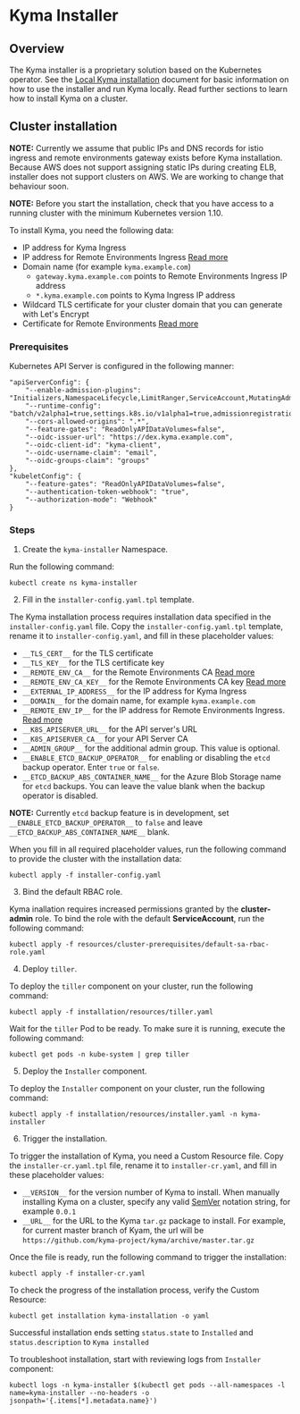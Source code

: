 # Kyma Installer

## Overview

The Kyma installer is a proprietary solution based on the Kubernetes operator. See the [Local Kyma installation](../docs/kyma/docs/031-gs-local-installation.md) document for basic information on how to use the installer and run Kyma locally. Read further sections to learn how to install Kyma on a cluster.

## Cluster installation

**NOTE:** Currently we assume that public IPs and DNS records for istio ingress and remote environments gateway exists before Kyma installation. Because AWS does not support assigning static IPs during creating ELB, installer does not support clusters on AWS. We are working to change that behaviour soon.

**NOTE:** Before you start the installation, check that you have access to a running cluster with the minimum Kubernetes version 1.10.

To install Kyma, you need the following data:

- IP address for Kyma Ingress
- IP address for Remote Environments Ingress [Read more](../docs/application-connector/docs/006-architecture-ingress-gateway.md)
- Domain name (for example `kyma.example.com`)
  - `gateway.kyma.example.com` points to Remote Environments Ingress IP address
  - `*.kyma.example.com` points to Kyma Ingress IP address
- Wildcard TLS certificate for your cluster domain that you can generate with Let's Encrypt
- Certificate for Remote Environments [Read more](../docs/application-connector/docs/001-overview-application-connector.md)

### Prerequisites

Kubernetes API Server is configured in the following manner:

```
"apiServerConfig": {
    "--enable-admission-plugins": "Initializers,NamespaceLifecycle,LimitRanger,ServiceAccount,MutatingAdmissionWebhook,ValidatingAdmissionWebhook,DefaultStorageClass,ResourceQuota,PodPreset",
    "--runtime-config": "batch/v2alpha1=true,settings.k8s.io/v1alpha1=true,admissionregistration.k8s.io/v1alpha1=true",
    "--cors-allowed-origins": ".*",
    "--feature-gates": "ReadOnlyAPIDataVolumes=false",
    "--oidc-issuer-url": "https://dex.kyma.example.com",
    "--oidc-client-id": "kyma-client",
    "--oidc-username-claim": "email", 
    "--oidc-groups-claim": "groups"
},
"kubeletConfig": {
    "--feature-gates": "ReadOnlyAPIDataVolumes=false",
    "--authentication-token-webhook": "true",
    "--authorization-mode": "Webhook"
}
```

### Steps

1. Create the `kyma-installer` Namespace.

Run the following command:

```
kubectl create ns kyma-installer
```

2. Fill in the `installer-config.yaml.tpl` template.

The Kyma installation process requires installation data specified in the `installer-config.yaml` file. Copy the `installer-config.yaml.tpl` template, rename it to `installer-config.yaml`, and fill in these placeholder values:

- `__TLS_CERT__` for the TLS certificate
- `__TLS_KEY__` for the TLS certificate key
- `__REMOTE_ENV_CA__` for the Remote Environments CA [Read more](../docs/application-connector/docs/001-overview-application-connector.md)
- `__REMOTE_ENV_CA_KEY__` for the Remote Environments CA key [Read more](../docs/application-connector/docs/001-overview-application-connector.md)
- `__EXTERNAL_IP_ADDRESS__` for the IP address for Kyma Ingress
- `__DOMAIN__` for the domain name, for example `kyma.example.com`
- `__REMOTE_ENV_IP__` for the IP address for Remote Environments Ingress. [Read more](../docs/application-connector/docs/006-architecture-ingress-gateway.md)
- `__K8S_APISERVER_URL__` for the API server's URL
- `__K8S_APISERVER_CA__` for your API Server CA
- `__ADMIN_GROUP__` for the additional admin group. This value is optional.
- `__ENABLE_ETCD_BACKUP_OPERATOR__` for enabling or disabling the `etcd` backup operator. Enter `true` or `false`.
- `__ETCD_BACKUP_ABS_CONTAINER_NAME__` for the Azure Blob Storage name for `etcd` backups. You can leave the value blank when the backup operator is disabled.

**NOTE:** Currently `etcd` backup feature is in development, set `__ENABLE_ETCD_BACKUP_OPERATOR__` to `false` and leave `__ETCD_BACKUP_ABS_CONTAINER_NAME__` blank.

When you fill in all required placeholder values, run the following command to provide the cluster with the installation data:

```
kubectl apply -f installer-config.yaml
```

3. Bind the default RBAC role.

Kyma inallation requires increased permissions granted by the **cluster-admin** role. To bind the role with the default **ServiceAccount**, run the following command: 

```
kubectl apply -f resources/cluster-prerequisites/default-sa-rbac-role.yaml
```

4. Deploy `tiller`.

To deploy the `tiller` component on your cluster, run the following command:

```
kubectl apply -f installation/resources/tiller.yaml
```

Wait for the `tiller` Pod to be ready. To make sure it is running, execute the following command:

```
kubectl get pods -n kube-system | grep tiller
```  

5. Deploy the `Installer` component.

To deploy the `Installer` component on your cluster, run the following command:

```
kubectl apply -f installation/resources/installer.yaml -n kyma-installer
```

6. Trigger the installation.

To trigger the installation of Kyma, you need a Custom Resource file. Copy the `installer-cr.yaml.tpl` file, rename it to `installer-cr.yaml`, and fill in these placeholder values:

- `__VERSION__` for the version number of Kyma to install. When manually installing Kyma on a cluster, specify any valid [SemVer](https://semver.org/) notation string, for example `0.0.1`
- `__URL__` for the URL to the Kyma `tar.gz` package to install. For example, for current master branch of Kyam, the url will be `https://github.com/kyma-project/kyma/archive/master.tar.gz`

Once the file is ready, run the following command to trigger the installation:

```
kubectl apply -f installer-cr.yaml
```

To check the progress of the installation process, verify the Custom Resource:

```
kubectl get installation kyma-installation -o yaml
```

Successful installation ends setting `status.state` to `Installed` and `status.description` to `Kyma installed`

To troubleshoot installation, start with reviewing logs from `Installer` component:

```
kubectl logs -n kyma-installer $(kubectl get pods --all-namespaces -l name=kyma-installer --no-headers -o jsonpath='{.items[*].metadata.name}')
```
